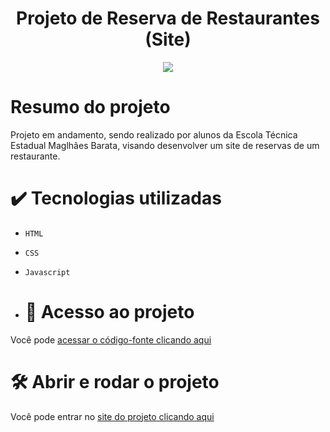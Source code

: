 <h1 align="center">Projeto de Reserva de Restaurantes (Site)</h1>
<p align="center">
<img loading="lazy" src="http://img.shields.io/static/v1?label=STATUS&message=EM%20DESENVOLVIMENTO&color=GREEN&style=for-the-badge">
</p>

# Resumo do projeto
Projeto em andamento, sendo realizado por alunos da Escola Técnica Estadual Maglhães Barata, visando desenvolver um site de reservas de um restaurante.

# ✔️ Tecnologias utilizadas
- ``HTML``
- ``CSS``
- ``Javascript``

- # 📁 Acesso ao projeto
Você pode <a href="https://github.com/Henrizn/Reserva-Restaurante-Site">acessar o código-fonte clicando aqui</a>
# 🛠️ Abrir e rodar o projeto
Você pode entrar no <a href="https://henrizn.github.io/Reserva-Restaurante-Site/">site do projeto clicando aqui</a>
